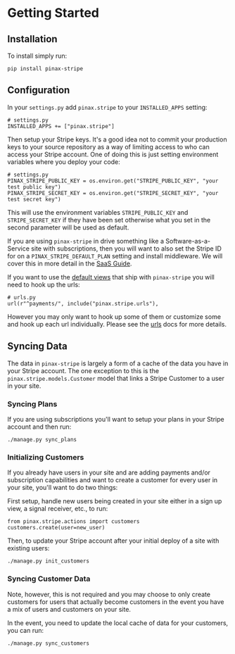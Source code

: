 # Getting Started

## Installation

To install simply run:

    pip install pinax-stripe

## Configuration

In your `settings.py` add `pinax.stripe` to your `INSTALLED_APPS` setting:

    # settings.py
    INSTALLED_APPS += ["pinax.stripe"]


Then setup your Stripe keys. It's a good idea not to commit your production
keys to your source repository as a way of limiting access to who can access
your Stripe account.  One of doing this is just setting environment variables
where you deploy your code:

    # settings.py
    PINAX_STRIPE_PUBLIC_KEY = os.environ.get("STRIPE_PUBLIC_KEY", "your test public key")
    PINAX_STRIPE_SECRET_KEY = os.environ.get("STRIPE_SECRET_KEY", "your test secret key")


This will use the environment variables `STRIPE_PUBLIC_KEY` and
`STRIPE_SECRET_KEY` if they have been set otherwise what you set in the second
parameter will be used as default.

If you are using `pinax-stripe` in drive something like a Software-as-a-Service
site with subscriptions, then you will want to also set the Stripe ID for on a
`PINAX_STRIPE_DEFAULT_PLAN` setting and install middleware. We will cover this
in more detail in the [SaaS Guide](../user-guide/saas.md).

If you want to use the [default views](../reference/views.md) that ship with
`pinax-stripe` you will need to hook up the urls:

    # urls.py
    url(r"^payments/", include("pinax.stripe.urls"),


However you may only want to hook up some of them or customize some and hook up
each url individually. Please see the [urls](../reference/urls.md) docs for more
details.


## Syncing Data

The data in `pinax-stripe` is largely a form of a cache of the data you have
in your Stripe account.  The one exception to this is the `pinax.stripe.models.Customer` model that links a Stripe Customer to a user in
your site.

### Syncing Plans

If you are using subscriptions you'll want to setup your plans in your Stripe
account and then run:

    ./manage.py sync_plans


### Initializing Customers

If you already have users in your site and are adding payments and/or
subscription capabilities and want to create a customer for every user in your
site, you'll want to do two things:

First setup, handle new users being created in your site either in a sign up
view, a signal receiver, etc., to run:

    from pinax.stripe.actions import customers
    customers.create(user=new_user)

Then, to update your Stripe account after your initial deploy of a site with
existing users:

    ./manage.py init_customers


### Syncing Customer Data

Note, however, this is not required and you may choose to only create customers
for users that actually become customers in the event you have a mix of users
and customers on your site.

In the event, you need to update the local cache of data for your customers,
you can run:

    ./manage.py sync_customers
